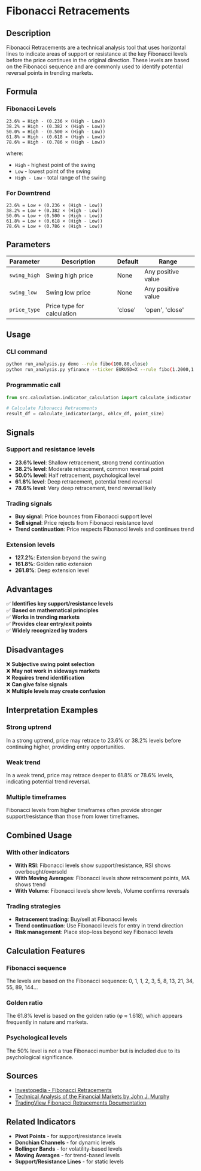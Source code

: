 # Fibonacci Retracements

## Description

Fibonacci Retracements are a technical analysis tool that uses horizontal lines to indicate areas of support or resistance at the key Fibonacci levels before the price continues in the original direction. These levels are based on the Fibonacci sequence and are commonly used to identify potential reversal points in trending markets.

## Formula

### Fibonacci Levels
```
23.6% = High - (0.236 × (High - Low))
38.2% = High - (0.382 × (High - Low))
50.0% = High - (0.500 × (High - Low))
61.8% = High - (0.618 × (High - Low))
78.6% = High - (0.786 × (High - Low))
```

where:
- `High` - highest point of the swing
- `Low` - lowest point of the swing
- `High - Low` - total range of the swing

### For Downtrend
```
23.6% = Low + (0.236 × (High - Low))
38.2% = Low + (0.382 × (High - Low))
50.0% = Low + (0.500 × (High - Low))
61.8% = Low + (0.618 × (High - Low))
78.6% = Low + (0.786 × (High - Low))
```

## Parameters

| Parameter | Description | Default | Range |
|-----------|-------------|---------|-------|
| `swing_high` | Swing high price | None | Any positive value |
| `swing_low` | Swing low price | None | Any positive value |
| `price_type` | Price type for calculation | 'close' | 'open', 'close' |

## Usage

### CLI command
```bash
python run_analysis.py demo --rule fibo(100,80,close)
python run_analysis.py yfinance --ticker EURUSD=X --rule fibo(1.2000,1.1800,open)
```

### Programmatic call
```python
from src.calculation.indicator_calculation import calculate_indicator

# Calculate Fibonacci Retracements
result_df = calculate_indicator(args, ohlcv_df, point_size)
```

## Signals

### Support and resistance levels
- **23.6% level**: Shallow retracement, strong trend continuation
- **38.2% level**: Moderate retracement, common reversal point
- **50.0% level**: Half retracement, psychological level
- **61.8% level**: Deep retracement, potential trend reversal
- **78.6% level**: Very deep retracement, trend reversal likely

### Trading signals
- **Buy signal**: Price bounces from Fibonacci support level
- **Sell signal**: Price rejects from Fibonacci resistance level
- **Trend continuation**: Price respects Fibonacci levels and continues trend

### Extension levels
- **127.2%**: Extension beyond the swing
- **161.8%**: Golden ratio extension
- **261.8%**: Deep extension level

## Advantages

✅ **Identifies key support/resistance levels**  
✅ **Based on mathematical principles**  
✅ **Works in trending markets**  
✅ **Provides clear entry/exit points**  
✅ **Widely recognized by traders**  

## Disadvantages

❌ **Subjective swing point selection**  
❌ **May not work in sideways markets**  
❌ **Requires trend identification**  
❌ **Can give false signals**  
❌ **Multiple levels may create confusion**  

## Interpretation Examples

### Strong uptrend
In a strong uptrend, price may retrace to 23.6% or 38.2% levels before continuing higher, providing entry opportunities.

### Weak trend
In a weak trend, price may retrace deeper to 61.8% or 78.6% levels, indicating potential trend reversal.

### Multiple timeframes
Fibonacci levels from higher timeframes often provide stronger support/resistance than those from lower timeframes.

## Combined Usage

### With other indicators
- **With RSI**: Fibonacci levels show support/resistance, RSI shows overbought/oversold
- **With Moving Averages**: Fibonacci levels show retracement points, MA shows trend
- **With Volume**: Fibonacci levels show levels, Volume confirms reversals

### Trading strategies
- **Retracement trading**: Buy/sell at Fibonacci levels
- **Trend continuation**: Use Fibonacci levels for entry in trend direction
- **Risk management**: Place stop-loss beyond key Fibonacci levels

## Calculation Features

### Fibonacci sequence
The levels are based on the Fibonacci sequence: 0, 1, 1, 2, 3, 5, 8, 13, 21, 34, 55, 89, 144...

### Golden ratio
The 61.8% level is based on the golden ratio (φ ≈ 1.618), which appears frequently in nature and markets.

### Psychological levels
The 50% level is not a true Fibonacci number but is included due to its psychological significance.

## Sources

- [Investopedia - Fibonacci Retracements](https://www.investopedia.com/terms/f/fibonacciretracement.asp)
- [Technical Analysis of the Financial Markets by John J. Murphy](https://www.amazon.com/Technical-Analysis-Financial-Markets-Comprehensive/dp/0735200661)
- [TradingView Fibonacci Retracements Documentation](https://www.tradingview.com/support/solutions/43000516358-fibonacci-retracements/)

## Related Indicators

- **Pivot Points** - for support/resistance levels
- **Donchian Channels** - for dynamic levels
- **Bollinger Bands** - for volatility-based levels
- **Moving Averages** - for trend-based levels
- **Support/Resistance Lines** - for static levels 